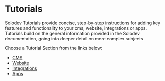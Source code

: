 # Tutorials

Solodev Tutorials provide concise, step-by-step instructions for adding key features and functionality to your cms, website, integrations or apps. Tutorials build on the general information provided in the Solodev documentation, going into deeper detail on more complex subjects. 

Choose a Tutorial Section from the links below:

-	<a href="/tutorials/cms/">CMS</a>
-	<a href="/tutorials/websites/">Website</a>
-	<a href="/tutorials/integrations/">Integrations</a>
-	<a href="/tutorials/apps/">Apps</a>

<!-- -	<a href="/tutorials/add-module/">Add Module</a> -->
<!-- -	<a href="/tutorials/add-form/">Add Form</a> -->